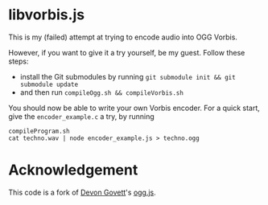 # libvorbis.js

This is my (failed) attempt at trying to encode audio into OGG Vorbis.

However, if you want to give it a try yourself, be my guest. Follow these steps:

- install the Git submodules by running `git submodule init && git submodule update`
- and then run `compileOgg.sh && compileVorbis.sh`

You should now be able to write your own Vorbis encoder. For a quick start, give the `encoder_example.c` a try, by running

```shell
compileProgram.sh
cat techno.wav | node encoder_example.js > techno.ogg
```

# Acknowledgement

This code is a fork of [Devon Govett](https://github.com/devongovett)'s [ogg.js](https://github.com/devongovett/ogg.js).